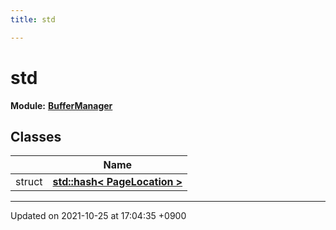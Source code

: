 ```yaml
---
title: std

---
```


# std

**Module:** **[BufferManager](/Modules/group__BufferManager)**



## Classes

|                | Name           |
| -------------- | -------------- |
| struct | **[std::hash< PageLocation >](/Classes/structstd_1_1hash_3_01PageLocation_01_4)**  |






-------------------------------

Updated on 2021-10-25 at 17:04:35 +0900